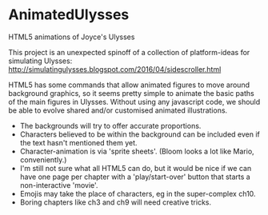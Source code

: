# AnimatedUlysses
HTML5 animations of Joyce's Ulysses

This project is an unexpected spinoff of a collection of platform-ideas for simulating Ulysses: http://simulatingulysses.blogspot.com/2016/04/sidescroller.html

HTML5 has some commands that allow animated figures to move around background graphics, so it seems pretty simple to animate the basic paths of the main figures in Ulysses. Without using any javascript code, we should be able to evolve shared and/or customised animated illustrations.
- The backgrounds will try to offer accurate proportions.
- Characters believed to be within the background can be included even if the text hasn't mentioned them yet.
- Character-animation is via 'sprite sheets'. (Bloom looks a lot like Mario, conveniently.)
- I'm still not sure what all HTML5 can do, but it would be nice if we can have one page per chapter with a 'play/start-over' button that starts a non-interactive 'movie'.
- Emojis may take the place of characters, eg in the super-complex ch10.
- Boring chapters like ch3 and ch9 will need creative tricks.
